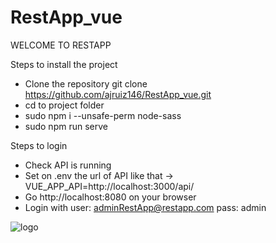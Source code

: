 # RestApp_vue

WELCOME TO RESTAPP

Steps to install the project
- Clone the repository git clone https://github.com/ajruiz146/RestApp_vue.git
- cd to project folder
- sudo npm i --unsafe-perm node-sass
- sudo npm run serve

Steps to login
- Check API is running
- Set on .env the url of API like that ->  VUE_APP_API=http://localhost:3000/api/
- Go http://localhost:8080 on your browser
- Login with user: adminRestApp@restapp.com pass: admin

![logo](https://user-images.githubusercontent.com/73613120/121380504-34299980-c945-11eb-86d9-d9a21d2f5f0b.png)

